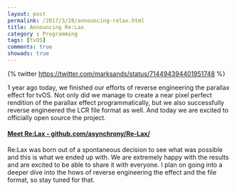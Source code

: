 ```yaml
---
layout: post
permalink: /2017/3/28/announcing-relax.html
title: Announcing Re:Lax
category : Programming
tags: [tvOS]
comments: true
showads: true
---
```


{% twitter https://twitter.com/marksands/status/714494394401951748 %}

1 year ago today, we finished our efforts of reverse engineering the parallax effect for tvOS. Not only did we manage to create a near pixel perfect rendition of the parallax effect programmatically, but we also successfully reverse engineered the LCR file format as well. And today we are excited to officially open source the project.

#### [Meet Re:Lax - github.com/asynchrony/Re-Lax/](https://github.com/asynchrony/Re-Lax/)

Re:Lax was born out of a spontaneous decision to see what was possible and this is what we ended up with. We are extremely happy with the results and are excited to be able to share it with everyone. I plan on going into a deeper dive into the hows of reverse engineering the effect and the file format, so stay tuned for that.
